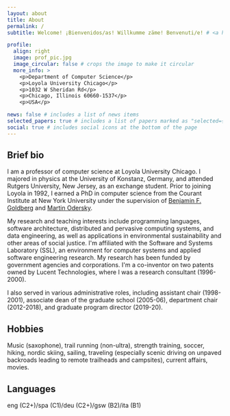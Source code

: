 ```yaml
---
layout: about
title: About
permalink: /
subtitle: Welcome! ¡Bienvenidos/as! Willkumme zäme! Benvenuti/e! # <a href='#'>Affiliations</a>. Address. Contacts. Motto. Etc.

profile:
  align: right
  image: prof_pic.jpg
  image_circular: false # crops the image to make it circular
  more_info: >
    <p>Department of Computer Science</p>
    <p>Loyola University Chicago</p>
    <p>1032 W Sheridan Rd</p>
    <p>Chicago, Illinois 60660-1537</p>
    <p>USA</p>

news: false # includes a list of news items
selected_papers: true # includes a list of papers marked as "selected={true}"
social: true # includes social icons at the bottom of the page
---
```



## Brief bio

I am a professor of computer science at Loyola University Chicago. I majored in physics at the University of Konstanz, Germany, and attended Rutgers University, New Jersey, as an exchange student. Prior to joining Loyola in 1992, I earned a PhD in computer science from the Courant Institute at New York University under the supervision of [Benjamin F. Goldberg](https://cs.nyu.edu/~goldberg) and [Martin Odersky](https://lampwww.epfl.ch/~odersky). 

My research and teaching interests include programming languages, software architecture, distributed and pervasive computing systems, and data engineering, as well as applications in environmental sustainability and other areas of social justice. I'm affiliated with the Software and Systems Laboratory (SSL), an environment for computer systems and applied software engineering research. My research has been funded by government agencies and corporations. I'm a co-inventor on two patents owned by Lucent Technologies, where I was a research consultant (1996-2000). 

I also served in various administrative roles, including assistant chair (1998-2001),  associate dean of the graduate school (2005-06), department chair (2012-2018), and graduate program director (2019-20).

## Hobbies

Music (saxophone), trail running (non-ultra), strength training, soccer, hiking, nordic skiing, sailing, traveling (especially scenic driving on unpaved backroads leading to remote trailheads and campsites), current affairs, movies.

## Languages

eng (C2+)/spa (C1)/deu (C2+)/gsw (B2)/ita (B1)
